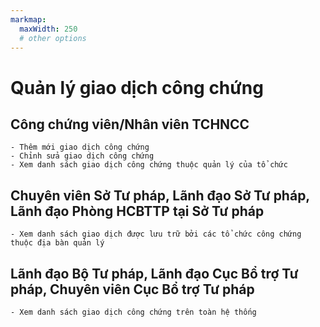 ```yaml
---
markmap:
  maxWidth: 250
  # other options
---
```

# Quản lý giao dịch công chứng
## Công chứng viên/Nhân viên TCHNCC
    - Thêm mới giao dịch công chứng
    - Chỉnh sửa giao dịch công chứng
    - Xem danh sách giao dịch công chứng thuộc quản lý của tổ chức

## Chuyên viên Sở Tư pháp, Lãnh đạo Sở Tư pháp, Lãnh đạo Phòng HCBTTP tại Sở Tư pháp
    - Xem danh sách giao dịch được lưu trữ bởi các tổ chức công chứng thuộc địa bàn quản lý

## Lãnh đạo Bộ Tư pháp, Lãnh đạo Cục Bổ trợ Tư pháp, Chuyên viên Cục Bổ trợ Tư pháp
    - Xem danh sách giao dịch công chứng trên toàn hệ thống

  






